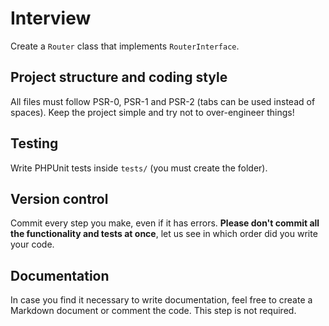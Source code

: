 # Interview

Create a `Router` class that implements `RouterInterface`.

## Project structure and coding style

All files must follow PSR-0, PSR-1 and PSR-2 (tabs can be used instead of spaces). Keep the project simple and try not to over-engineer things!

## Testing

Write PHPUnit tests inside `tests/` (you must create the folder).

## Version control

Commit every step you make, even if it has errors. **Please don't commit all the functionality and tests at once**, let us see in which order did you write your code.

## Documentation

In case you find it necessary to write documentation, feel free to create a Markdown document or comment the code. This step is not required.
